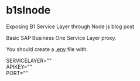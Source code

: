 # b1slnode
Exposing B1 Service Layer through Node js blog post

Basic SAP Business One Service Layer proxy.

You should create a <a href="https://www.npmjs.com/package/dotenv">.env</a> file with:

SERVICELAYER="<SERVICE LAYER BASE URL>"</br>
APIKEY="<YOUR SAP API HUB APIKEY>"</br>
PORT="<PORT NUMBER>"</br>
